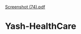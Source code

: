 [Screenshot (74).pdf](https://github.com/yashksuryawanshi2001/Yash-HealthCare/files/9485103/Screenshot.74.pdf)
# Yash-HealthCare
